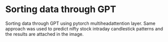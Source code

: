 # Sorting data through GPT
 Sorting data through GPT using pytorch multiheadattention layer. Same approach was used to predict nifty stock intraday candlestick patterns and the results are attached in the image.
